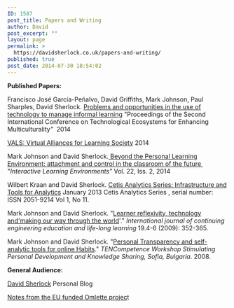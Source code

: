 ```yaml
---
ID: 1587
post_title: Papers and Writing
author: David
post_excerpt: ""
layout: page
permalink: >
  https://davidsherlock.co.uk/papers-and-writing/
published: true
post_date: 2014-07-30 18:54:02
---
```

<strong>Published Papers:</strong>

Francisco José García-Peñalvo, David Griffiths, Mark Johnson, Paul Sharples, David Sherlock. <a href="http://dl.acm.org/citation.cfm?id=2669958">Problems and opportunities in the use of technology to manage informal learning</a> "Proceedings of the Second International Conference on Technological Ecosystems for Enhancing Multiculturality<em><span class="journalName">"</span></em>  2014

<a href="http://gredos.usal.es/xmlui/bitstream/handle/10366/122492/TEEM_2013_05_VALS.pdf?sequence=1">VALS: Virtual Alliances for Learning Society</a> <span class="year">2014</span>

Mark Johnson and David Sherlock.<a href="http://www.tandfonline.com/doi/abs/10.1080/10494820.2012.745434"> Beyond the Personal Learning Environment: attachment and control in the classroom of the future </a> "<em><span class="journalName">Interactive Learning Environments"</span></em> Vol. <span class="volume">22</span>, Iss. <span class="issue">2</span>, <span class="year">2014</span>

Wilbert Kraan and David Sherlock. <a title="Permalink to CETIS Analytics Series: Infrastructure and Tools for Analytics" href="http://publications.cetis.ac.uk/2013/535" rel="bookmark">Cetis Analytics Series: Infrastructure and Tools for Analytics</a> <time datetime="2013-01-22T12:29:56+00:00">January 2013</time>
Cetis Analytics Series , serial number: ISSN 2051-9214 Vol 1, No 11.

<span style="color: #222222;">Mark Johnson and David Sherlock. "<a href="http://inderscience.metapress.com/content/71282063v17h431t/">Learner reflexivity, technology and'making our way through the world</a>'." </span><i style="color: #222222;">International journal of continuing engineering education and life-long learning</i><span style="color: #222222;"> 19.4-6 (2009): 352-365.</span>

<span style="color: #222222;">Mark Johnson and David Sherlock. "<a href="http://scholar.google.co.uk/citations?view_op=view_citation&amp;hl=en&amp;user=tRcQow4AAAAJ&amp;citation_for_view=tRcQow4AAAAJ:d1gkVwhDpl0C">Personal Transparency and self-analytic tools for online Habits</a>." </span><i style="color: #222222;">TENCompetence Workshop Stimulating Personal Development and Knowledge Sharing, Sofia, Bulgaria</i><span style="color: #222222;">. 2008. </span>

<strong>General Audience:</strong>

<a href="http://davidsherlock.co.uk">David Sherlock</a> Personal Blog

<a href="http://davidsherlockomelette.blogspot.co.uk/">Notes from the EU funded Omlette projec</a>t

&nbsp;